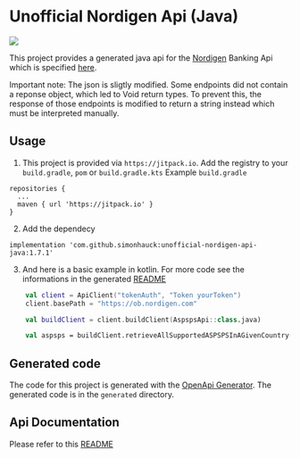 # Unofficial Nordigen Api (Java)
[![](https://jitpack.io/v/simonhauck/unofficial-nordigen-api-java.svg)](https://jitpack.io/#simonhauck/unofficial-nordigen-api-java)


This project provides a generated java api for
the [Nordigen](https://nordigen.com/en/account_information_documenation/api-documention/overview/) Banking Api which is
specified [here](https://ob.nordigen.com/api/swagger.json).

Important note:
The json is sligtly modified. Some endpoints did not contain a reponse object, which led to Void return types. To prevent this, the response of those endpoints is modified to return a string instead which must be interpreted manually.

## Usage
1. This project is provided via `https://jitpack.io`. Add the registry to your `build.gradle`, `pom` or `build.gradle.kts`
Example `build.gradle`
````shell
repositories {
  ...
  maven { url 'https://jitpack.io' }
}
````
2. Add the dependecy
````shell
implementation 'com.github.simonhauck:unofficial-nordigen-api-java:1.7.1' 
````

3. And here is a basic example in kotlin. For more code see the informations in the generated [README](https://github.com/simonhauck/unofficial-nordigen-api-java/blob/master/generated/README.md)
````kotlin
    val client = ApiClient("tokenAuth", "Token yourToken")
    client.basePath = "https://ob.nordigen.com"

    val buildClient = client.buildClient(AspspsApi::class.java)

    val aspsps = buildClient.retrieveAllSupportedASPSPSInAGivenCountry("")
````

## Generated code

The code for this project is generated with the [OpenApi Generator](https://github.com/OpenAPITools/openapi-generator).
The generated code is in the ``generated`` directory.

## Api Documentation

Please refer to
this [README](https://github.com/simonhauck/unofficial-nordigen-api-java/blob/master/generated/README.md)

